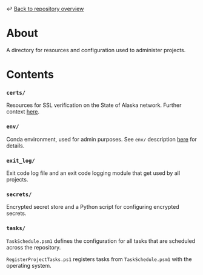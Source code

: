 ↩️ [Back to repository overview](../README.md)

# About
A directory for resources and configuration used to administer projects.

# Contents
### `certs/`
Resources for SSL verification on the State of Alaska network. Further context [here](certs/README.md).

### `env/`
Conda environment, used for admin purposes. See `env/` description [here](../projects/README.md) for details.

### `exit_log/`
Exit code log file and an exit code logging module that get used by all projects.

### `secrets/`
Encrypted secret store and a Python script for configuring encrypted secrets.

### `tasks/`
`TaskSchedule.psm1` defines the configuration for all tasks that are scheduled across the repository.

`RegisterProjectTasks.ps1` registers tasks from `TaskSchedule.psm1` with the operating system.